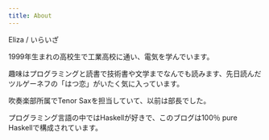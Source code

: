 ```yaml
---
title: About
---
```


Eliza / いらいざ

1999年生まれの高校生で工業高校に通い、電気を学んでいます。

趣味はプログラミングと読書で技術書や文学までなんでも読みます、先日読んだツルゲーネフの「はつ恋」がいたく気に入っています。  

吹奏楽部所属でTenor Saxを担当していて、以前は部長でした。

プログラミング言語の中ではHaskellが好きで、このブログは100％ pure Haskellで構成されています。
